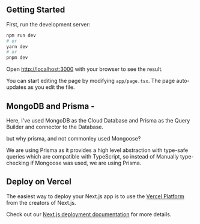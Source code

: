 
## Getting Started

First, run the development server:

```bash
npm run dev
# or
yarn dev
# or
pnpm dev
```

Open [http://localhost:3000](http://localhost:3000) with your browser to see the result.

You can start editing the page by modifying `app/page.tsx`. The page auto-updates as you edit the file.


## MongoDB and Prisma - 
Here, I've used MongoDB as the Cloud Database and Prisma as the Query Builder and connector to the Database.

but why prisma, and not commonley used Mongoose?

We are using Prisma as it provides a high level abstraction with type-safe queries which are compatible with TypeScript, so instead of Manually type-checking if Mongoose was used, we are using Prisma.











## Deploy on Vercel

The easiest way to deploy your Next.js app is to use the [Vercel Platform](https://vercel.com/new?utm_medium=default-template&filter=next.js&utm_source=create-next-app&utm_campaign=create-next-app-readme) from the creators of Next.js.

Check out our [Next.js deployment documentation](https://nextjs.org/docs/deployment) for more details.
